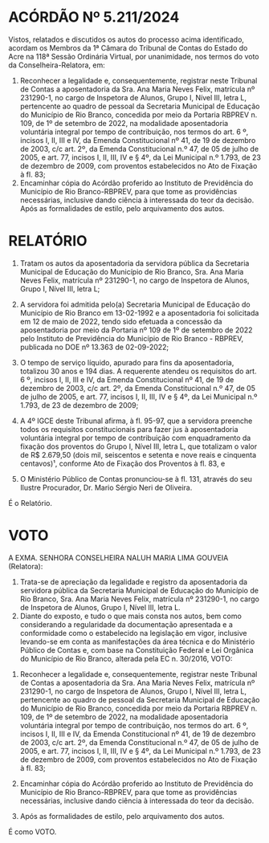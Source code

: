 # ACÓRDÃO Nº 5.211/2024

Vistos, relatados e discutidos os autos do processo acima identificado, acordam os Membros da 1ª Câmara do Tribunal de Contas do Estado do Acre na 118ª Sessão Ordinária Virtual, por unanimidade, nos termos do voto da Conselheira-Relatora, em:

1. Reconhecer a legalidade e, consequentemente, registrar neste Tribunal de Contas a aposentadoria da Sra. Ana Maria Neves Felix, matrícula nº 231290-1, no cargo de Inspetora de Alunos, Grupo I, Nível III, letra L, pertencente ao quadro de pessoal da Secretaria Municipal de Educação do Município de Rio Branco, concedida por meio da Portaria RBPREV n. 109, de 1º de setembro de 2022, na modalidade aposentadoria voluntária integral por tempo de contribuição, nos termos do art. 6 º, incisos I, II, III e IV, da Emenda Constitucional nº 41, de 19 de dezembro de 2003, c/c art. 2º, da Emenda Constitucional n.º 47, de 05 de julho de 2005, e art. 77, incisos I, II, III, IV e § 4º, da Lei Municipal n.º 1.793, de 23 de dezembro de 2009, com proventos estabelecidos no Ato de Fixação à fl. 83;
2. Encaminhar cópia do Acórdão proferido ao Instituto de Previdência do Município de Rio Branco-RBPREV, para que tome as providências necessárias, inclusive dando ciência à interessada do teor da decisão. Após as formalidades de estilo, pelo arquivamento dos autos.

# RELATÓRIO

1. Tratam os autos da aposentadoria da servidora pública da Secretaria Municipal de Educação do Município de Rio Branco, Sra. Ana Maria Neves Felix, matrícula nº 231290-1, no cargo de Inspetora de Alunos, Grupo I, Nível III, letra L;
2. A servidora foi admitida pelo(a) Secretaria Municipal de Educação do Município de Rio Branco em 13-02-1992 e a aposentadoria foi solicitada em 12 de maio de 2022, tendo sido efetuada a concessão da aposentadoria por meio da Portaria nº 109 de 1º de setembro de 2022 pelo Instituto de Previdência do Município de Rio Branco - RBPREV, publicada no DOE nº 13.363 de 02-09-2022;
3. O tempo de serviço líquido, apurado para fins da aposentadoria, totalizou 30 anos e 194 dias. A requerente atendeu os requisitos do art. 6 º, incisos I, II, III e IV, da Emenda Constitucional nº 41, de 19 de dezembro de 2003, c/c art. 2º, da Emenda Constitucional n.º 47, de 05 de julho de 2005, e art. 77, incisos I, II, III, IV e § 4º, da Lei Municipal n.º 1.793, de 23 de dezembro de 2009;
4. A 4º IGCE deste Tribunal afirma, à fl. 95-97, que a servidora preenche todos os requisitos constitucionais para fazer jus à aposentadoria voluntária integral por tempo de contribuição com enquadramento da fixação dos proventos do Grupo I, Nível III, letra L, que totalizam o valor de R$ 2.679,50 (dois mil, seiscentos e setenta e nove reais e cinquenta centavos)¹, conforme Ato de Fixação dos Proventos à fl. 83, e

5. O Ministério Público de Contas pronunciou-se à fl. 131, através do seu Ilustre Procurador, Dr. Mario Sérgio Neri de Oliveira.

É o Relatório.

# VOTO

A EXMA. SENHORA CONSELHEIRA NALUH MARIA LIMA GOUVEIA (Relatora):

1. Trata-se de apreciação da legalidade e registro da aposentadoria da servidora pública da Secretaria Municipal de Educação do Município de Rio Branco, Sra. Ana Maria Neves Felix, matrícula nº 231290-1, no cargo de Inspetora de Alunos, Grupo I, Nível III, letra L.
2. Diante do exposto, e tudo o que mais consta nos autos, bem como considerando a regularidade da documentação apresentada e a conformidade como o estabelecido na legislação em vigor, inclusive levando-se em conta as manifestações da área técnica e do Ministério Público de Contas e, com base na Constituição Federal e Lei Orgânica do Município de Rio Branco, alterada pela EC n. 30/2016, VOTO:

1) Reconhecer a legalidade e, consequentemente, registrar neste Tribunal de Contas a aposentadoria da Sra. Ana Maria Neves Felix, matrícula nº 231290-1, no cargo de Inspetora de Alunos, Grupo I, Nível III, letra L, pertencente ao quadro de pessoal da Secretaria Municipal de Educação do Município de Rio Branco, concedida por meio da Portaria RBPREV n. 109, de 1º de setembro de 2022, na modalidade aposentadoria voluntária integral por tempo de contribuição, nos termos do art. 6 º, incisos I, II, III e IV, da Emenda Constitucional nº 41, de 19 de dezembro de 2003, c/c art. 2º, da Emenda Constitucional n.º 47, de 05 de julho de 2005, e art. 77, incisos I, II, III, IV e § 4º, da Lei Municipal n.º 1.793, de 23 de dezembro de 2009, com proventos estabelecidos no Ato de Fixação à fl. 83;

2) Encaminhar cópia do Acórdão proferido ao Instituto de Previdência do Município de Rio Branco-RBPREV, para que tome as providências necessárias, inclusive dando ciência à interessada do teor da decisão.

3) Após as formalidades de estilo, pelo arquivamento dos autos.

É como VOTO.